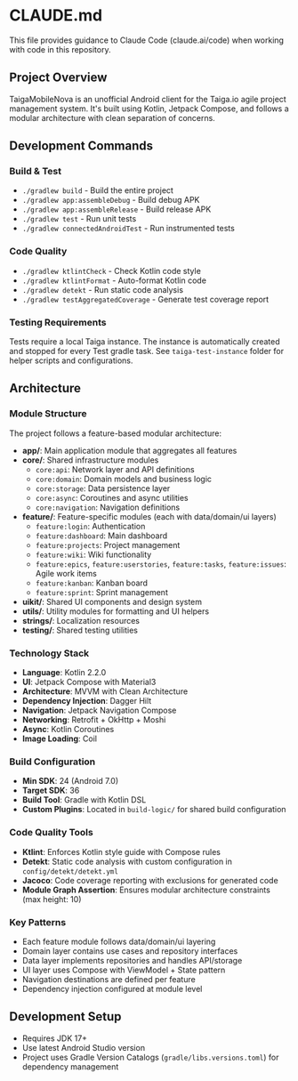 # CLAUDE.md

This file provides guidance to Claude Code (claude.ai/code) when working with code in this repository.

## Project Overview

TaigaMobileNova is an unofficial Android client for the Taiga.io agile project management system. It's built using Kotlin, Jetpack Compose, and follows a modular architecture with clean separation of concerns.

## Development Commands

### Build & Test
- `./gradlew build` - Build the entire project
- `./gradlew app:assembleDebug` - Build debug APK
- `./gradlew app:assembleRelease` - Build release APK
- `./gradlew test` - Run unit tests
- `./gradlew connectedAndroidTest` - Run instrumented tests

### Code Quality
- `./gradlew ktlintCheck` - Check Kotlin code style
- `./gradlew ktlintFormat` - Auto-format Kotlin code
- `./gradlew detekt` - Run static code analysis
- `./gradlew testAggregatedCoverage` - Generate test coverage report

### Testing Requirements
Tests require a local Taiga instance. The instance is automatically created and stopped for every Test gradle task. See `taiga-test-instance` folder for helper scripts and configurations.

## Architecture

### Module Structure
The project follows a feature-based modular architecture:

- **app/**: Main application module that aggregates all features
- **core/**: Shared infrastructure modules
  - `core:api`: Network layer and API definitions
  - `core:domain`: Domain models and business logic
  - `core:storage`: Data persistence layer
  - `core:async`: Coroutines and async utilities
  - `core:navigation`: Navigation definitions
- **feature/**: Feature-specific modules (each with data/domain/ui layers)
  - `feature:login`: Authentication
  - `feature:dashboard`: Main dashboard
  - `feature:projects`: Project management
  - `feature:wiki`: Wiki functionality
  - `feature:epics`, `feature:userstories`, `feature:tasks`, `feature:issues`: Agile work items
  - `feature:kanban`: Kanban board
  - `feature:sprint`: Sprint management
- **uikit/**: Shared UI components and design system
- **utils/**: Utility modules for formatting and UI helpers
- **strings/**: Localization resources
- **testing/**: Shared testing utilities

### Technology Stack
- **Language**: Kotlin 2.2.0
- **UI**: Jetpack Compose with Material3
- **Architecture**: MVVM with Clean Architecture
- **Dependency Injection**: Dagger Hilt
- **Navigation**: Jetpack Navigation Compose
- **Networking**: Retrofit + OkHttp + Moshi
- **Async**: Kotlin Coroutines
- **Image Loading**: Coil

### Build Configuration
- **Min SDK**: 24 (Android 7.0)
- **Target SDK**: 36
- **Build Tool**: Gradle with Kotlin DSL
- **Custom Plugins**: Located in `build-logic/` for shared build configuration

### Code Quality Tools
- **Ktlint**: Enforces Kotlin style guide with Compose rules
- **Detekt**: Static code analysis with custom configuration in `config/detekt/detekt.yml`
- **Jacoco**: Code coverage reporting with exclusions for generated code
- **Module Graph Assertion**: Ensures modular architecture constraints (max height: 10)

### Key Patterns
- Each feature module follows data/domain/ui layering
- Domain layer contains use cases and repository interfaces
- Data layer implements repositories and handles API/storage
- UI layer uses Compose with ViewModel + State pattern
- Navigation destinations are defined per feature
- Dependency injection configured at module level

## Development Setup
- Requires JDK 17+
- Use latest Android Studio version
- Project uses Gradle Version Catalogs (`gradle/libs.versions.toml`) for dependency management